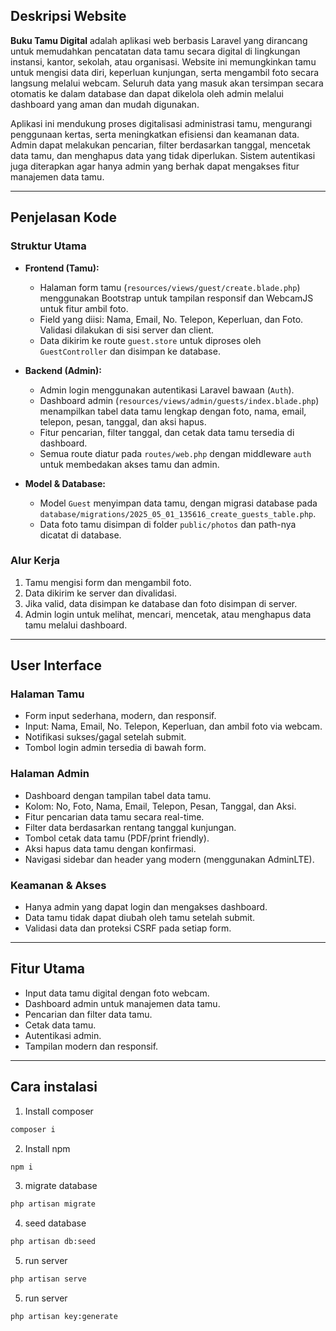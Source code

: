 ## Deskripsi Website

**Buku Tamu Digital** adalah aplikasi web berbasis Laravel yang dirancang untuk memudahkan pencatatan data tamu secara digital di lingkungan instansi, kantor, sekolah, atau organisasi. Website ini memungkinkan tamu untuk mengisi data diri, keperluan kunjungan, serta mengambil foto secara langsung melalui webcam. Seluruh data yang masuk akan tersimpan secara otomatis ke dalam database dan dapat dikelola oleh admin melalui dashboard yang aman dan mudah digunakan.

Aplikasi ini mendukung proses digitalisasi administrasi tamu, mengurangi penggunaan kertas, serta meningkatkan efisiensi dan keamanan data. Admin dapat melakukan pencarian, filter berdasarkan tanggal, mencetak data tamu, dan menghapus data yang tidak diperlukan. Sistem autentikasi juga diterapkan agar hanya admin yang berhak dapat mengakses fitur manajemen data tamu.

---

## Penjelasan Kode

### Struktur Utama

-   **Frontend (Tamu):**

    -   Halaman form tamu (`resources/views/guest/create.blade.php`) menggunakan Bootstrap untuk tampilan responsif dan WebcamJS untuk fitur ambil foto.
    -   Field yang diisi: Nama, Email, No. Telepon, Keperluan, dan Foto. Validasi dilakukan di sisi server dan client.
    -   Data dikirim ke route `guest.store` untuk diproses oleh `GuestController` dan disimpan ke database.

-   **Backend (Admin):**

    -   Admin login menggunakan autentikasi Laravel bawaan (`Auth`).
    -   Dashboard admin (`resources/views/admin/guests/index.blade.php`) menampilkan tabel data tamu lengkap dengan foto, nama, email, telepon, pesan, tanggal, dan aksi hapus.
    -   Fitur pencarian, filter tanggal, dan cetak data tamu tersedia di dashboard.
    -   Semua route diatur pada `routes/web.php` dengan middleware `auth` untuk membedakan akses tamu dan admin.

-   **Model & Database:**
    -   Model `Guest` menyimpan data tamu, dengan migrasi database pada `database/migrations/2025_05_01_135616_create_guests_table.php`.
    -   Data foto tamu disimpan di folder `public/photos` dan path-nya dicatat di database.

### Alur Kerja

1. Tamu mengisi form dan mengambil foto.
2. Data dikirim ke server dan divalidasi.
3. Jika valid, data disimpan ke database dan foto disimpan di server.
4. Admin login untuk melihat, mencari, mencetak, atau menghapus data tamu melalui dashboard.

---

## User Interface

### Halaman Tamu

-   Form input sederhana, modern, dan responsif.
-   Input: Nama, Email, No. Telepon, Keperluan, dan ambil foto via webcam.
-   Notifikasi sukses/gagal setelah submit.
-   Tombol login admin tersedia di bawah form.

### Halaman Admin

-   Dashboard dengan tampilan tabel data tamu.
-   Kolom: No, Foto, Nama, Email, Telepon, Pesan, Tanggal, dan Aksi.
-   Fitur pencarian data tamu secara real-time.
-   Filter data berdasarkan rentang tanggal kunjungan.
-   Tombol cetak data tamu (PDF/print friendly).
-   Aksi hapus data tamu dengan konfirmasi.
-   Navigasi sidebar dan header yang modern (menggunakan AdminLTE).

### Keamanan & Akses

-   Hanya admin yang dapat login dan mengakses dashboard.
-   Data tamu tidak dapat diubah oleh tamu setelah submit.
-   Validasi data dan proteksi CSRF pada setiap form.

---

## Fitur Utama

-   Input data tamu digital dengan foto webcam.
-   Dashboard admin untuk manajemen data tamu.
-   Pencarian dan filter data tamu.
-   Cetak data tamu.
-   Autentikasi admin.
-   Tampilan modern dan responsif.

---

## Cara instalasi

1. Install composer

```bash
composer i
```

2. Install npm

```bash
npm i
```

3. migrate database

```bash
php artisan migrate
```

4. seed database

```bash
php artisan db:seed
```

5. run server

```bash
php artisan serve
```

5. run server

```bash
php artisan key:generate
```
